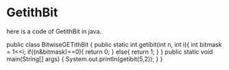# GetithBit
here is a code of GetithBit in java.

public class BitwiseGETithBit {
    public static int getibit(int n, int i){
        int bitmask = 1<<i;
        if((n&bitmask)==0){
        return 0;
        }
    else{
        return 1;
    }
    }
public static void main(String[] args) {
    System.out.println(getibit(5,2));
}
}
